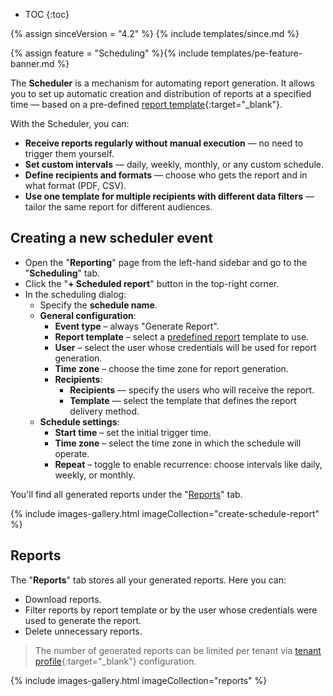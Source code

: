 * TOC
{:toc}

{% assign sinceVersion = "4.2" %}
{% include templates/since.md %}

{% assign feature = "Scheduling" %}{% include templates/pe-feature-banner.md %}

The **Scheduler** is a mechanism for automating report generation. It allows you to set up automatic creation and distribution of reports at a specified time — based on a pre-defined [report template](/docs/{{docsPrefix}}user-guide/reporting/reporting-key-concepts/){:target="_blank"}.

With the Scheduler, you can:
- <b>Receive reports regularly without manual execution</b> — no need to trigger them yourself.
- <b>Set custom intervals</b> — daily, weekly, monthly, or any custom schedule.
- <b>Define recipients and formats</b> — choose who gets the report and in what format (PDF, CSV).
- <b>Use one template for multiple recipients with different data filters</b> — tailor the same report for different audiences.

## Creating a new scheduler event

- Open the "**Reporting**" page from the left-hand sidebar and go to the "**Scheduling**" tab.
- Click the "**+ Scheduled report**" button in the top-right corner.
- In the scheduling dialog:
    - Specify the **schedule name**.
    - **General configuration**:
        - **Event type** – always "Generate Report".
        - **Report template** – select a [predefined report](#report-templates) template to use.
        - **User** – select the user whose credentials will be used for report generation.
        - **Time zone** – choose the time zone  for report generation.
        - **Recipients**:
            - **Recipients** — specify the users who will receive the report.
            - **Template** — select the template that defines the report delivery method.
    - **Schedule settings**:
        - **Start time** – set the initial trigger time.
        - **Time zone** – select the time zone in which the schedule will operate.
        - **Repeat** – toggle to enable recurrence: choose intervals like daily, weekly, or monthly.

You&#39;ll find all generated reports under the "[Reports](#reports)" tab.

{% include images-gallery.html imageCollection="create-schedule-report" %}

## Reports

The "**Reports**" tab stores all your generated reports. Here you can:
- Download reports.
- Filter reports by report template or by the user whose credentials were used to generate the report.
- Delete unnecessary reports.

> The number of generated reports can be limited per tenant via [tenant profile](/docs/{{docsPrefix}}user-guide/tenant-profiles/){:target="_blank"} configuration.

{% include images-gallery.html imageCollection="reports" %}
